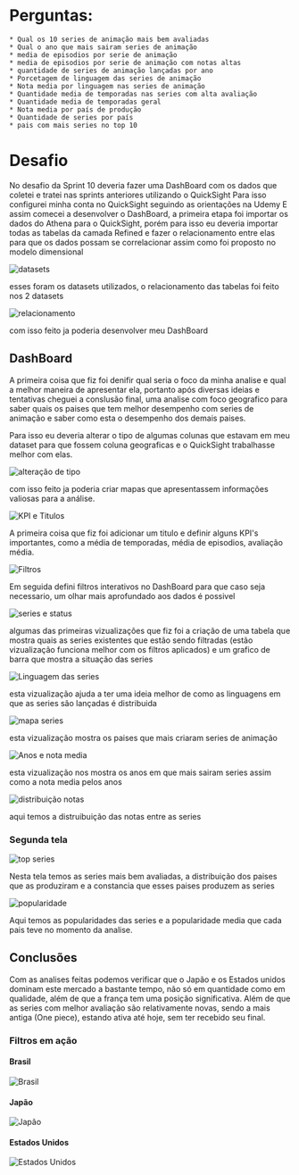 # Perguntas:
    * Qual os 10 series de animação mais bem avaliadas
    * Qual o ano que mais sairam series de animação
    * media de episodios por serie de animação
    * media de episodios por serie de animação com notas altas
    * quantidade de series de animação lançadas por ano 
    * Porcetagem de linguagem das series de animação
    * Nota media por linguagem nas series de animação
    * Quantidade media de temporadas nas series com alta avaliação
    * Quantidade media de temporadas geral
    * Nota media por país de produção
    * Quantidade de series por país
    * pais com mais series no top 10


# Desafio

No desafio da Sprint 10 deveria fazer uma DashBoard com os dados que coletei e tratei nas sprints anteriores utilizando o QuickSight
Para isso configurei minha conta no QuickSight seguindo as orientações na Udemy
E assim comecei a desenvolver o DashBoard, a primeira etapa foi importar os dados do Athena para o QuickSight, porém para isso eu deveria importar todas as tabelas da camada Refined e fazer o relacionamento entre elas para que os dados possam se correlacionar assim como foi proposto no modelo dimensional

![datasets](/Sprint%2010/Evidencias/Datasets.png)

esses foram os datasets utilizados, o relacionamento das tabelas foi feito nos 2 datasets

![relacionamento](/Sprint%2010/Evidencias/Relacionamento.png)

com isso feito ja poderia desenvolver meu DashBoard

## DashBoard

A primeira coisa que fiz foi denifir qual seria o foco da minha analise e qual a melhor maneira de apresentar ela, portanto após diversas ideias e tentativas cheguei a conslusão final, uma analise com foco geografico para saber quais os paises que tem melhor desempenho com series de animação e saber como esta o desempenho dos demais paises.

Para isso eu deveria alterar o tipo de algumas colunas que estavam em meu dataset para que fossem coluna geograficas e o QuickSight trabalhasse melhor com elas.

![alteração de tipo](/Sprint%2010/Evidencias/Alterar%20tipo%20coluna.png)

com isso feito ja poderia criar mapas que apresentassem informações valiosas para a análise.

![KPI e Titulos](/Sprint%2010/Evidencias/KPI%20e%20titulos.png)

A primeira coisa que fiz foi adicionar um titulo e definir alguns KPI's importantes, como a média de temporadas, média de episodios, avaliação média.

![Filtros](/Sprint%2010/Evidencias/Filtros.png)

Em seguida defini filtros interativos no DashBoard para que caso seja necessario, um olhar mais aprofundado aos dados é possivel

![series e status](/Sprint%2010/Evidencias/Series%20e%20status.png)

algumas das primeiras vizualizações que fiz foi a criação de uma tabela que mostra quais as series existentes que estão sendo filtradas (estão vizualização funciona melhor com os filtros aplicados) e um grafico de barra que mostra a situação das series

![Linguagem das series](/Sprint%2010/Evidencias/Linguagem%20das%20series.png)

esta vizualização ajuda a ter uma ideia melhor de como as linguagens em que as series são lançadas é distribuida

![mapa series](/Sprint%2010/Evidencias/Mapa%20serie.png)

esta vizualização mostra os paises que mais criaram series de animação

![Anos e nota media](/Sprint%2010/Evidencias/Anos%20e%20nota%20media.png)

esta vizualização nos mostra os anos em que mais sairam series assim como a nota media pelos anos

![distribuição notas](/Sprint%2010/Evidencias/Distribuição%20das%20notas.png)

aqui temos a distruibuição das notas entre as series

### Segunda tela

![top series](/Sprint%2010/Evidencias/Top%20series.png)

Nesta tela temos as series mais bem avaliadas, a distribuição dos paises que as produziram e a constancia que esses paises produzem as series

![popularidade](/Sprint%2010/Evidencias/popularidade.png)

Aqui temos as popularidades das series e a popularidade media que cada pais teve no momento da analise.

## Conclusões

Com as analises feitas podemos verificar que o Japão e os Estados unidos dominam este mercado a bastante tempo, não só em quantidade como em qualidade, além de que a frança tem uma posição significativa. Além de que as series com melhor avaliação são relativamente novas, sendo a mais antiga (One piece), estando ativa até hoje, sem ter recebido seu final.

### Filtros em ação
#### Brasil
![Brasil](/Sprint%2010/Evidencias/Analise%20Brasil.png)

#### Japão
![Japão](/Sprint%2010/Evidencias/Analise%20Japão.png)

#### Estados Unidos
![Estados Unidos](/Sprint%2010/Evidencias/Analise%20Estados%20Unidos.png)
